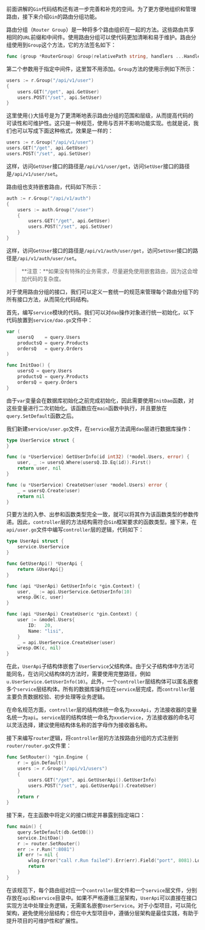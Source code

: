 前面讲解的`Gin`代码结构还有进一步完善和补充的空间。为了更方便地组织和管理路由，接下来介绍`Gin`的路由分组功能。

路由分组（`Router Group`）是一种将多个路由组织在一起的方法。这些路由共享相同的`URL`前缀和中间件。使用路由分组可以使代码更加清晰和易于维护。路由分组使用到`Group`这个方法，它的方法签名如下：

```go
func (group *RouterGroup) Group(relativePath string, handlers ...HandlerFunc) *RouterGroup
```

第二个参数用于指定中间件，这里暂不用添加。`Group`方法的使用示例如下所示：

```go
users := r.Group("/api/v1/user")
{
	users.GET("/get", api.GetUser)
	users.POST("/set", api.SetUser)
}
```

这里使用`{}`大括号是为了更清晰地表示路由分组的范围和层级，从而提高代码的可读性和可维护性。这只是一种规范，使用与否并不影响功能实现。也就是说，我们也可以写成下面这种格式，效果是一样的：

```go
users := r.Group("/api/v1/user")
users.GET("/get", api.GetUser)
users.POST("/set", api.SetUser)
```

这样，访问`GetUser`接口的路径是`/api/v1/user/get`，访问`SetUser`接口的路径是`/api/v1/user/set`。

路由组也支持嵌套路由，代码如下所示：

```go
auth := r.Group("/api/v1/auth")
{
	users := auth.Group("/user")
	{
		users.GET("/get", api.GetUser)
		users.POST("/set", api.SetUser)
	}
}
```

这样，访问`GetUser`接口的路径是`/api/v1/auth/user/get`，访问`SetUser`接口的路径是`/api/v1/auth/user/set`。

> **注意：**如果没有特殊的业务需求，尽量避免使用嵌套路由，因为这会增加代码的复杂度。

对于使用路由分组的接口，我们可以定义一套统一的规范来管理每个路由分组下的所有接口方法，从而简化代码结构。

首先，编写`service`模块的代码。我们可以对`dao`操作对象进行统一初始化，以下代码放置到`service/dao.go`文件中：

```go
var (
	usersQ    = query.Users
	productsQ = query.Products
	ordersQ   = query.Orders
)

func InitDao() {
	usersQ = query.Users
	productsQ = query.Products
	ordersQ = query.Orders
}
```

由于`var`变量会在数据库初始化之前完成初始化，因此需要使用`InitDao`函数，对这些变量进行二次初始化。该函数应在`main`函数中执行，并且要放在`query.SetDefault`函数之后。

我们新建`service/user.go`文件，在`service`层方法调用`dao`层进行数据库操作：

```go
type UserService struct {
}

func (u *UserService) GetUserInfo(id int32) (*model.Users, error) {
	user, _ := usersQ.Where(usersQ.ID.Eq(id)).First()
	return user, nil
}

func (u *UserService) CreateUser(user *model.Users) error {
	_ = usersQ.Create(user)
	return nil
}
```

只要方法的入参、出参和函数类型完全一致，就可以将其作为该函数类型的参数传递。因此，`controller`层的方法结构需符合`Gin`框架要求的函数类型。接下来，在`api/user.go`文件中编写`controller`层的逻辑，代码如下：

```go
type UserApi struct {
	service.UserService
}

func GetUserApi() *UserApi {
	return &UserApi{}
}

func (api *UserApi) GetUserInfo(c *gin.Context) {
	user, _ := api.UserService.GetUserInfo(10)
	wresp.OK(c, user)
}

func (api *UserApi) CreateUser(c *gin.Context) {
	user := &model.Users{
		ID:   20,
		Name: "lisi",
	}
	_ = api.UserService.CreateUser(user)
	wresp.OK(c, nil)
}
```

在此，`UserApi`子结构体嵌套了`UserService`父结构体。由于父子结构体中方法可能同名，在访问父结构体的方法时，需要使用完整路径，例如`u.UserService.GetUserInfo(10)`。此外，一个`controller`层结构体可以匿名嵌套多个`service`层结构体。所有的数据库操作应在`service`层完成，而`controller`层主要负责数据校验、初步处理等业务逻辑。

在命名规范方面，`controller`层的结构体统一命名为`xxxxApi`，方法接收器的变量名统一为`api`。`service`层的结构体统一命名为`xxxService`，方法接收器的命名可以灵活选择，建议使用结构体名称的首字母作为接收器名称。

接下来编写`router`逻辑，将`controller`层的方法按路由分组的方式注册到`router/router.go`文件里：

```go
func SetRouter() *gin.Engine {
	r := gin.Default()
	users := r.Group("/api/v1/users")
	{
		users.GET("/get", api.GetUserApi().GetUserInfo)
		users.POST("/set", api.GetUserApi().CreateUser)
	}
	return r
}
```

接下来，在主函数中将定义的接口绑定并暴露到指定端口：

```go
func main() {
	query.SetDefault(db.GetDB())
	service.InitDao()
	r := router.SetRouter()
	err := r.Run(":8081")
	if err != nil {
		wlog.Error("call r.Run failed").Err(err).Field("port", 8081).Log()
		return
	}
}
```

在该规范下，每个路由组对应一个`controller`层文件和一个`service`层文件，分别存放在`api`和`service`目录中。如果不严格遵循三层架构，`UserApi`可以直接在接口实现方法中处理业务逻辑，无需匿名嵌套`UserService`。对于小型项目，可以简化架构，避免使用分层结构；但在中大型项目中，遵循分层架构是最佳实践，有助于提升项目的可维护性和扩展性。
